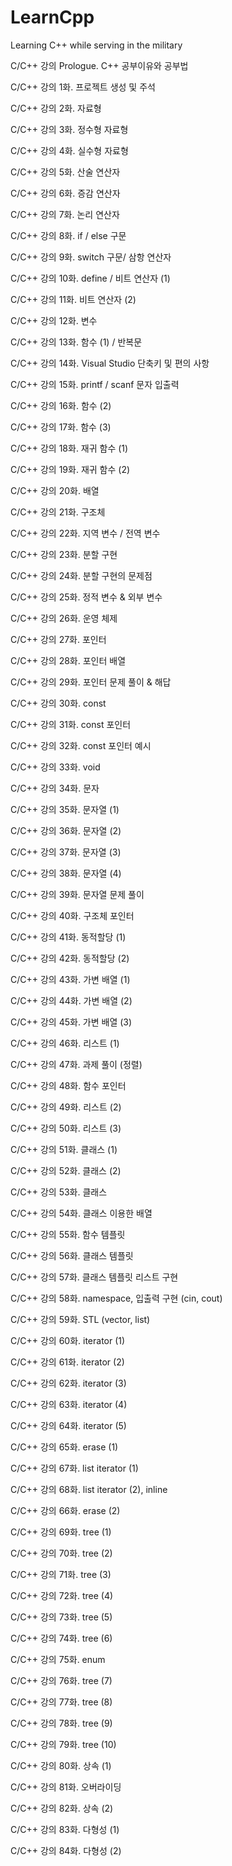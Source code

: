 # LearnCpp
Learning C++ while serving in the military

C/C++ 강의 Prologue. C++ 공부이유와 공부법 

C/C++ 강의 1화. 프로젝트 생성 및 주석 

C/C++ 강의 2화. 자료형 

C/C++ 강의 3화. 정수형 자료형 

C/C++ 강의 4화. 실수형 자료형 

C/C++ 강의 5화. 산술 연산자 

C/C++ 강의 6화. 증감 연산자 

C/C++ 강의 7화. 논리 연산자 

C/C++ 강의 8화. if / else 구문 

C/C++ 강의 9화. switch 구문/ 삼항 연산자 

C/C++ 강의 10화. define / 비트 연산자 (1) 

C/C++ 강의 11화. 비트 연산자 (2) 

C/C++ 강의 12화. 변수 

C/C++ 강의 13화. 함수 (1) / 반복문

C/C++ 강의 14화. Visual Studio 단축키 및 편의 사항 

C/C++ 강의 15화. printf / scanf 문자 입출력

C/C++ 강의 16화. 함수 (2)

C/C++ 강의 17화. 함수 (3) 

C/C++ 강의 18화. 재귀 함수 (1) 

C/C++ 강의 19화. 재귀 함수 (2) 

C/C++ 강의 20화. 배열 

C/C++ 강의 21화. 구조체 

C/C++ 강의 22화. 지역 변수 / 전역 변수 

C/C++ 강의 23화. 분할 구현 

C/C++ 강의 24화. 분할 구현의 문제점 

C/C++ 강의 25화. 정적 변수 & 외부 변수 

C/C++ 강의 26화. 운영 체제 

C/C++ 강의 27화. 포인터 

C/C++ 강의 28화. 포인터 배열 

C/C++ 강의 29화. 포인터 문제 풀이 & 해답 

C/C++ 강의 30화. const

C/C++ 강의 31화. const 포인터 

C/C++ 강의 32화. const 포인터 예시 

C/C++ 강의 33화. void 

C/C++ 강의 34화. 문자 

C/C++ 강의 35화. 문자열 (1) 

C/C++ 강의 36화. 문자열 (2) 

C/C++ 강의 37화. 문자열 (3) 

C/C++ 강의 38화. 문자열 (4) 

C/C++ 강의 39화. 문자열 문제 풀이 

C/C++ 강의 40화. 구조체 포인터 

C/C++ 강의 41화. 동적할당 (1) 

C/C++ 강의 42화. 동적할당 (2) 

C/C++ 강의 43화. 가변 배열 (1) 

C/C++ 강의 44화. 가변 배열 (2) 

C/C++ 강의 45화. 가변 배열 (3) 

C/C++ 강의 46화. 리스트 (1) 

C/C++ 강의 47화. 과제 풀이 (정렬) 

C/C++ 강의 48화. 함수 포인터 

C/C++ 강의 49화. 리스트 (2) 

C/C++ 강의 50화. 리스트 (3) 

C/C++ 강의 51화. 클래스 (1) 

C/C++ 강의 52화. 클래스 (2) 

C/C++ 강의 53화. 클래스

C/C++ 강의 54화. 클래스 이용한 배열 

C/C++ 강의 55화. 함수 템플릿 

C/C++ 강의 56화. 클래스 템플릿 

C/C++ 강의 57화. 클래스 템플릿 리스트 구현 

C/C++ 강의 58화. namespace, 입출력 구현 (cin, cout) 

C/C++ 강의 59화. STL (vector, list)

C/C++ 강의 60화. iterator (1) 

C/C++ 강의 61화. iterator (2) 

C/C++ 강의 62화. iterator (3) 

C/C++ 강의 63화. iterator (4) 

C/C++ 강의 64화. iterator (5) 

C/C++ 강의 65화. erase (1) 

C/C++ 강의 67화. list iterator (1) 

C/C++ 강의 68화. list iterator (2), inline 

C/C++ 강의 66화. erase (2) 

C/C++ 강의 69화. tree (1) 

C/C++ 강의 70화. tree (2) 

C/C++ 강의 71화. tree (3) 

C/C++ 강의 72화. tree (4) 

C/C++ 강의 73화. tree (5) 

C/C++ 강의 74화. tree (6) 

C/C++ 강의 75화. enum 

C/C++ 강의 76화. tree (7) 

C/C++ 강의 77화. tree (8) 

C/C++ 강의 78화. tree (9) 

C/C++ 강의 79화. tree (10) 

C/C++ 강의 80화. 상속 (1) 

C/C++ 강의 81화. 오버라이딩 

C/C++ 강의 82화. 상속 (2) 

C/C++ 강의 83화. 다형성 (1) 

C/C++ 강의 84화. 다형성 (2)
